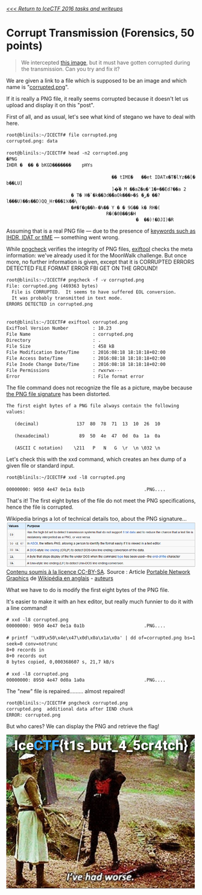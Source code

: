 _[<<< Return to IceCTF 2016 tasks and writeups](/2016-icectf)_
# Corrupt Transmission (Forensics, 50 points)

>We intercepted
[this image](https://play.icec.tf/problem-static/corrupt_92cee405924ad39fb513e3ef910699b79bb6d45cc5046c051eb9aab3546e22c3.png),
but it must have gotten corrupted during the transmission. Can you try and fix it?

We are given a link to a file which is supposed to be an image and which name is "[corrupted.png](corrupted.png)".

If it is really a PNG file, it really seems corrupted because it doesn't let us upload and display it on this "post".

First of all, and as usual, let's see what kind of stegano we have to deal with here.

```console
root@blinils:~/ICECTF# file corrupted.png
corrupted.png: data

root@blinils:~/ICECTF# head -n2 corrupted.png
�PNG
IHDR �  �� � bKGD�������    pHYs
                                    
                                       �� tIME�   ��et IDATx�T�َlYz��[� b��LU]
                                       ]�ͦ� M ��aZ�u�'1�+��Ed?��a 2
                        � T� H�`�k��3d�̌�aOk���>�$ �ر� ��?l���U)��s��D)QQ_Hr���1Ҡ��\
                        �#�f�g��h-�%�� Y � � 9G�� k� RH�(
                                     R�(�0B��$�H
                                                �  ��)!�DJI)�R
```

Assuming that is a real PNG file — due to the presence
of [keywords such as IHDR, IDAT or tIME](http://www.libpng.org/pub/png/spec/1.2/PNG-Chunks.html) — something went wrong.

While [pngcheck](http://www.libpng.org/pub/png/apps/pngcheck.html) verifies the integrity of PNG files,
[exiftool](http://www.sno.phy.queensu.ca/~phil/exiftool/) checks the meta information: we've already used
it for the MoonWalk challenge. But once more, no further information is given, except that it is
CORRUPTED ERRORS DETECTED FILE FORMAT ERROR FBI GET ON THE GROUND!

```console
root@blinils:~/ICECTF# pngcheck -f -v corrupted.png
File: corrupted.png (469363 bytes)
  File is CORRUPTED.  It seems to have suffered EOL conversion.
  It was probably transmitted in text mode.
ERRORS DETECTED in corrupted.png


root@blinils:~/ICECTF# exiftool corrupted.png
ExifTool Version Number         : 10.23
File Name                       : corrupted.png
Directory                       : .
File Size                       : 458 kB
File Modification Date/Time     : 2016:08:18 18:18:18+02:00
File Access Date/Time           : 2016:08:18 18:18:18+02:00
File Inode Change Date/Time     : 2016:08:18 18:18:18+02:00
File Permissions                : rwxrwx---
Error                           : File format error
```

The file command does not recognize the file as a picture,
maybe because [the PNG file signature](http://www.libpng.org/pub/png/spec/1.2/PNG-Rationale.html#R.PNG-file-signature)
has been distorted.

```
The first eight bytes of a PNG file always contain the following values:

   (decimal)              137  80  78  71  13  10  26  10
   
   (hexadecimal)           89  50  4e  47  0d  0a  1a  0a
   
   (ASCII C notation)    \211   P   N   G  \r  \n \032 \n
```

Let's check this with the xxd command, which creates an hex dump of a given file or standard input.

```console
root@blinils:~/ICECTF# xxd -l8 corrupted.png

00000000: 9050 4e47 0e1a 0a1b                      .PNG....
```

That's it! The first eight bytes of the file do not meet the PNG specifications, hence the file is corrupted.

Wikipedia brings a lot of technical details too, about the PNG signature...
![Capture d'écran de l'article Portable Network Graphics (Wikipedia)](PNG_header.png)
[Contenu soumis à la licence CC-BY-SA](http://creativecommons.org/licenses/by-sa/3.0/deed.fr). Source : Article [Portable Network Graphics](https://en.wikipedia.org/wiki/Portable_Network_Graphics#File_header) de [Wikipédia en anglais](http://en.wikipedia.org) - [auteurs](http://fr.wikipedia.org/w/index.php?title=Portable_Network_Graphics&amp;action=history)

What we have to do is modify the first eight bytes of the PNG file.

It's easier to make it with an hex editor, but really much funnier to do it with a line command!

```console
# xxd -l8 corrupted.png
00000000: 9050 4e47 0e1a 0a1b                      .PNG....

# printf '\x89\x50\x4e\x47\x0d\x0a\x1a\x0a' | dd of=corrupted.png bs=1 seek=0 conv=notrunc
8+0 records in
8+0 records out
8 bytes copied, 0,000368607 s, 21,7 kB/s

# xxd -l8 corrupted.png
00000000: 8950 4e47 0d0a 1a0a                      .PNG....
```

The "new" file is repaired......... almost repaired!

```console
root@blinils:~/ICECTF# pngcheck corrupted.png
corrupted.png  additional data after IEND chunk
ERROR: corrupted.png
```

But who cares? We can display the PNG and retrieve the flag!

![THE FLAG!](corrupt.png)
